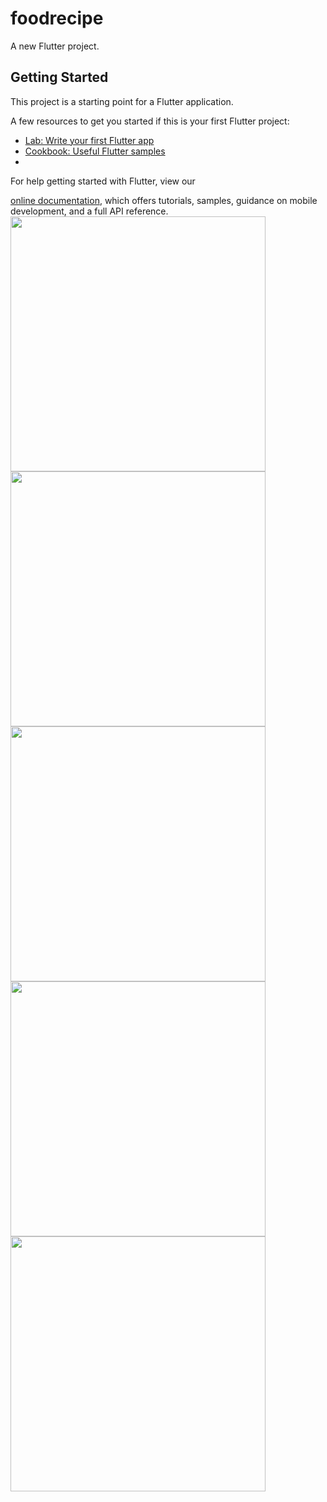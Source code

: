 # foodrecipe

A new Flutter project.

## Getting Started

This project is a starting point for a Flutter application.

A few resources to get you started if this is your first Flutter project:

- [Lab: Write your first Flutter app](https://flutter.dev/docs/get-started/codelab)
- [Cookbook: Useful Flutter samples](https://flutter.dev/docs/cookbook)
- 
For help getting started with Flutter, view our

[online documentation](https://flutter.dev/docs), which offers tutorials,
samples, guidance on mobile development, and a full API reference.
<img src="https://user-images.githubusercontent.com/83325614/163422462-cb143adf-c85c-429e-801b-45d3218fba18.png" width="408">
<img src="https://user-images.githubusercontent.com/83325614/163421959-79ddf12b-2089-43c6-9648-61eed9d0a17e.png" width="408">
<img src="https://user-images.githubusercontent.com/83325614/163421969-450a86ad-4a0f-4d54-b2db-76188353b8cf.png" width="408">
<img src="https://user-images.githubusercontent.com/83325614/163422012-491d81e9-e081-4aa5-a8ef-273f11b36575.png" width="408">
<img src="https://user-images.githubusercontent.com/83325614/163422998-f01d9969-fb18-4c98-bb0f-3b5f5f3215a6.png" width="408">
